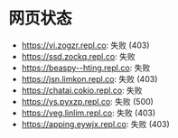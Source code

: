 # 网页状态
- https://vi.zogzr.repl.co: 失败 (403)
- https://ssd.zockq.repl.co: 失败
- https://beaspy--hting.repl.co: 失败
- https://jsn.limkon.repl.co: 失败 (403)
- https://chatai.cokio.repl.co: 失败
- https://ys.pyxzp.repl.co: 失败 (500)
- https://veg.linlim.repl.co: 失败 (403)
- https://apping.eywjx.repl.co: 失败 (403)
